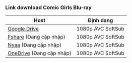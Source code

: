 ### **Link download Comic Girls Blu-ray**

| Host          | Định dạng          |
| ------------- |:------------------:|
| [Google Drive](https://drive.google.com/drive/folders/1gYSJiFObqVvbfv0dLMiR1Kf0xoBhr3j7?usp=sharing)  | 1080p AVC SoftSub |
| [Fshare]() (Đang cập nhập) 	| 1080p AVC SoftSub |
| [Nyaa]()    (Đang cập nhập)     | 1080p AVC SoftSub |
| [OneDrive]() (Đang cập nhập)      | 1080p AVC SoftSub |
